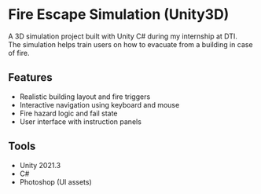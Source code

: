 # Fire Escape Simulation (Unity3D)

A 3D simulation project built with Unity C# during my internship at DTI.  
The simulation helps train users on how to evacuate from a building in case of fire.

## Features
- Realistic building layout and fire triggers
- Interactive navigation using keyboard and mouse
- Fire hazard logic and fail state
- User interface with instruction panels

## Tools
- Unity 2021.3
- C#
- Photoshop (UI assets)
